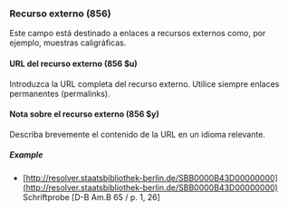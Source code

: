 ### Recurso externo (856)
Este campo está destinado a enlaces a recursos externos como, por ejemplo, muestras caligráficas.

#### URL del recurso externo (856 $u)
Introduzca la URL completa del recurso externo. Utilice siempre enlaces permanentes (permalinks).

#### Nota sobre el recurso externo (856 $y)
Describa brevemente el contenido de la URL en un idioma relevante.

##### Example
- [http://resolver.staatsbibliothek-berlin.de/SBB0000B43D00000000](http://resolver.staatsbibliothek-berlin.de/SBB0000B43D00000000) Schriftprobe [D-B Am.B 65 / p. 1, 26]
